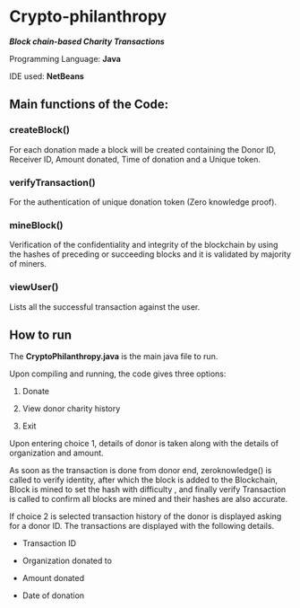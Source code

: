 # Crypto-philanthropy
***Block chain-based Charity Transactions***

Programming Language: **Java**

IDE used: **NetBeans**

## Main functions of the Code:

### createBlock()

For each donation made a block will be created containing the Donor ID, Receiver ID, Amount donated, Time of donation and a Unique token.

### verifyTransaction()

For the authentication of unique donation token (Zero knowledge proof).

### mineBlock()

Verification of the confidentiality and integrity of the blockchain by using the hashes of preceding or succeeding blocks and it is validated by majority of miners.

### viewUser()

Lists all the successful transaction against the user.

## How to run

The **CryptoPhilanthropy.java** is the main java file to run.

Upon compiling and running, the code gives three options:

1. Donate

2. View donor charity history

3. Exit

Upon entering choice 1, details of donor is taken along with the details of organization and amount.	

As soon as the transaction is done from donor end, zeroknowledge() is called to verify identity, after which the block is added to the Blockchain, Block is mined to set the hash with difficulty , and finally verify Transaction is called to confirm all blocks are mined and their hashes are also accurate.

If choice 2 is selected transaction history of the donor is displayed asking for a donor ID. The transactions are displayed with the following details.

*	Transaction ID

*	Organization donated to

*	Amount donated

*	Date of donation





